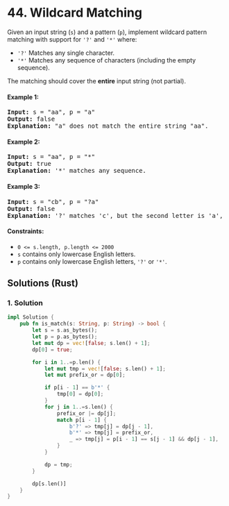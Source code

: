 # 44. Wildcard Matching
Given an input string (`s`) and a pattern (`p`), implement wildcard pattern matching with support for `'?'` and `'*'` where:

* `'?'` Matches any single character.
* `'*'` Matches any sequence of characters (including the empty sequence).

The matching should cover the **entire** input string (not partial).

#### Example 1:
<pre>
<strong>Input:</strong> s = "aa", p = "a"
<strong>Output:</strong> false
<strong>Explanation:</strong> "a" does not match the entire string "aa".
</pre>

#### Example 2:
<pre>
<strong>Input:</strong> s = "aa", p = "*"
<strong>Output:</strong> true
<strong>Explanation:</strong> '*' matches any sequence.
</pre>

#### Example 3:
<pre>
<strong>Input:</strong> s = "cb", p = "?a"
<strong>Output:</strong> false
<strong>Explanation:</strong> '?' matches 'c', but the second letter is 'a', which does not match 'b'.
</pre>

#### Constraints:
* `0 <= s.length, p.length <= 2000`
* `s` contains only lowercase English letters.
* `p` contains only lowercase English letters, `'?'` or `'*'`.

## Solutions (Rust)

### 1. Solution
```Rust
impl Solution {
    pub fn is_match(s: String, p: String) -> bool {
        let s = s.as_bytes();
        let p = p.as_bytes();
        let mut dp = vec![false; s.len() + 1];
        dp[0] = true;

        for i in 1..=p.len() {
            let mut tmp = vec![false; s.len() + 1];
            let mut prefix_or = dp[0];

            if p[i - 1] == b'*' {
                tmp[0] = dp[0];
            }
            for j in 1..=s.len() {
                prefix_or |= dp[j];
                match p[i - 1] {
                    b'?' => tmp[j] = dp[j - 1],
                    b'*' => tmp[j] = prefix_or,
                    _ => tmp[j] = p[i - 1] == s[j - 1] && dp[j - 1],
                }
            }

            dp = tmp;
        }

        dp[s.len()]
    }
}
```

